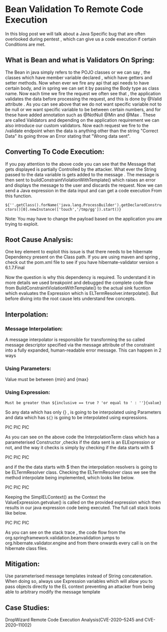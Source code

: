 # Bean Validation To Remote Code Execution

In this blog post we will talk about a Java Specific bug that are often overlooked during pentest , which can give us a code execution if certain Conditions are met.

## What is Bean and what is Validators On Spring:
The Bean in java simply refers to the POJO classes or we can say ,
the classes which have member variable declared , which have getters and setter methods.
Now when ever we fire any api that api needs to have certain body, and in spring we can set it by passing the Body type as class name.
Now each time we fire the request we often see that , the application validates the data before processing the request, and this is done by @Valid attribute .
As you can see above that we do not want specific variable not to be null or we want specific variable to be between certain numbers, and for these have added annotation such as @NotNull @Min and @Max .
These are called Validators and depending on the application requirement we can also introduce our custom validators.
Now each request we fire to the /validate endpoint when the data is anything other than the string "Correct Data" its going throw an Error stating that "Wrong data sent".

## Converting To Code Execution:
If you pay attention to the above code you can see that the Message that gets displayed is partially Controlled by the attacker.
What ever the String passed to the data variable is gets added to the message .
The message is then sent to buildConstraintViolationWithTemplate() which raises an error and displays the message to the user and discards the request.
Now we can send a Java expression in the data input and can get a code execution From this function.

```${''.getClass().forName('java.lang.ProcessBuilder').getDeclaredConstructors()[0].newInstance(['touch','/tmp/gg']).start()}```

Note: You may have to change the payload based on the application you are trying to exploit.

## Root Cause Analysis:
One key element to exploit this issue is that there needs to be hibernate Dependency present on the Class path.
If you are using maven and spring , check out the pom.xml file to see if you have hibernate-validator version ≤ 6.1.7.Final

Now the question is why this dependency is required.
To understand it in more details we used breakpoint and debugged the complete code flow from BuildConstraintViolationWithTemplate() to the actual sink fucntion which evaluates the Expression which is ELTermResolver.interpolate().
But before diving into the root cause lets understand few concepts.

## Interpolation:
### Message Interpolation: 
A message interpolator is responsible for transforming the so called message descriptor specified via the message attribute of the constraint into a fully expanded, human-readable error message.
This can happen in 2 ways 
### Using Parameters:
Value must be between {min} and {max}
### Using Expression:
```Must be greater than ${inclusive == true ? 'or equal to ' : ''}{value}```



So any data which has only {} , is going to be interpolated using Parameters and data which has ```${}``` is going to be interpolated using expressions.

PIC PIC PIC

As you can see on the above code the InterpolationTerm class which has a parameterised Constructor ,checks if the data sent is an ELExpression or not, and the way it checks is simply by checking if the data starts with $

PIC PIC PIC

and if the the data starts with $ then the interpolation resolvers is going to be ELTermResolver class.
Checking the ELTermResolver class we see the method interpolate being implemented, which looks like below.

PIC PIC PIC

Keeping the SimplELContext() as the Context the ValueExpression.getvalue() is called on the provided expression which then results in our java expression code being executed.
The full call stack looks like below.

PIC PIC PIC

As you can see on the stack trace , the code flow from the org.springframework.validation.beanvalidation jumps to org.hibernate.validator.engine and from there onwards every call is on the hibernate class files.

## Mitigation:
Use parameterised message templates instead of String concatenation. When doing so, always use Expression variables which will allow you to pass objects directly to the EL context preventing an attacker from being able to arbitrary modify the message template
## Case Studies:
DropWizard Remote Code Execution Analysis(CVE-2020–5245 and CVE-2020–11002)
